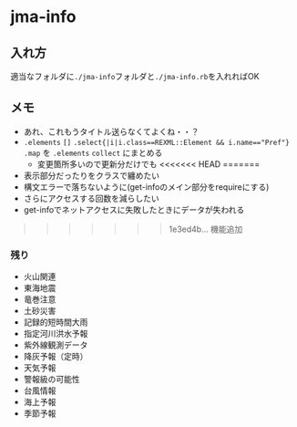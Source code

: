 
jma-info
=====

入れ方
-----

適当なフォルダに`./jma-info`フォルダと`./jma-info.rb`を入れればOK

メモ
-----

- あれ、これもうタイトル送らなくてよくね・・？
- `.elements` `[]` `.select{|i|i.class==REXML::Element && i.name=="Pref"}` `.map` を `.elements` `collect` にまとめる
	- 変更箇所多いので更新分だけでも
<<<<<<< HEAD
=======
- 表示部分だったりをクラスで纏めたい
- 構文エラーで落ちないように(get-infoのメイン部分をrequireにする)
- さらにアクセスする回数を減らしたい
- get-infoでネットアクセスに失敗したときにデータが失われる
>>>>>>> 1e3ed4b... 機能追加

### 残り

- 火山関連
- 東海地震
- 竜巻注意
- 土砂災害
- 記録的短時間大雨
- 指定河川洪水予報
- 紫外線観測データ
- 降灰予報（定時）
- 天気予報
- 警報級の可能性
- 台風情報
- 海上予報
- 季節予報
